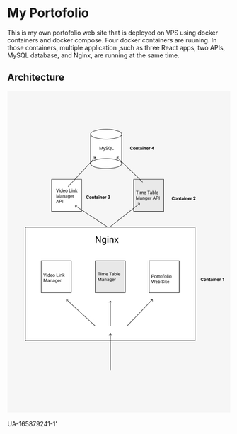 # My Portofolio
This is my own portofolio web site that is deployed on VPS using docker containers and docker compose. Four docker containers are ruuning. In those containers, multiple application ,such as three React apps, two APIs, MySQL database, and Nginx, are running at the same time.
## Architecture
<img width="550" alt="architecture" src="/img-for-repo/architecture.jpg">

UA-165879241-1'